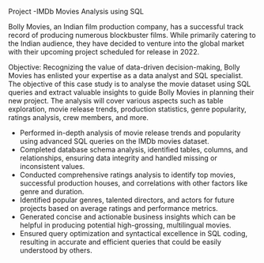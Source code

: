  Project -IMDb Movies Analysis using SQL

Bolly Movies, an Indian film production company, has a successful track record of producing numerous blockbuster films. While primarily catering to the Indian audience, they have decided to venture into the global market with their upcoming project scheduled for release in 2022.

Objective: Recognizing the value of data-driven decision-making, Bolly Movies has enlisted your expertise as a data analyst and SQL specialist. The objective of this case study is to analyse the movie dataset using SQL queries and extract valuable insights to guide Bolly Movies in planning their new project. The analysis will cover various aspects such as table exploration, movie release trends, production statistics, genre popularity, ratings analysis, crew members, and more.


- Performed in-depth analysis of movie release trends and popularity using
advanced SQL queries on the IMDb movies dataset.
- Completed database schema analysis, identified tables, columns, and
relationships, ensuring data integrity and handled missing or inconsistent values.
- Conducted comprehensive ratings analysis to identify top movies, successful
production houses, and correlations with other factors like genre and duration.
- Identified popular genres, talented directors, and actors for future projects based
on average ratings and performance metrics.
- Generated concise and actionable business insights which can be helpful in
producing potential high-grossing, multilingual movies.
- Ensured query optimization and syntactical excellence in SQL coding, resulting in
accurate and efficient queries that could be easily understood by others.
